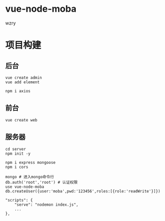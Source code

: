 # vue-node-moba
wzry

# 项目构建
## 后台
```shell
vue create admin
vue add element

npm i axios
```

## 前台
```shell
vue create web
```
## 服务器
```shell
cd server
npm init -y

npm i express mongoose
npm i cors

mongo # 进入mongo命令行
db.auth('root','root') # 认证权限
use vue-node-moba
db.createUser({user:'moba',pwd:'123456',roles:[{role:'readWrite'}]})
```

```shell
"scripts": {
    "serve": "nodemon index.js",
    ...
},
```